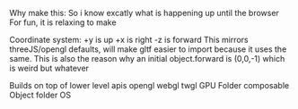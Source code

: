 Why make this:
So i know excatly what is happening up until the browser
For fun, it is relaxing to make

Coordinate system:
+y is up
+x is right
-z is forward
This mirrors threeJS/opengl defaults, will make gltf easier to import because it uses the same.
This is also the reason why an initial object.forward is (0,0,-1) which is weird but whatever

Builds on top of lower level apis
    opengl
    webgl
    twgl
    GPU Folder
    composable Object folder
    OS